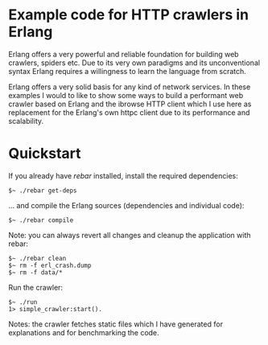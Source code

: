 Example code for HTTP crawlers in Erlang
========================================

Erlang offers a very powerful and reliable foundation for building web crawlers, spiders etc. Due to its very own paradigms and
its unconventional syntax Erlang requires a willingness to learn the language from scratch.

Erlang offers a very solid basis for any kind of network services. In these examples I would to like to show some ways to build
a performant web crawler based on Erlang and the ibrowse HTTP client which I use here as replacement for the Erlang's own httpc
client due to its performance and scalability.

Quickstart
==========

If you already have *rebar* installed, install the required dependencies:

    $~ ./rebar get-deps
    
... and compile the Erlang sources (dependencies and individual code):

    $~ ./rebar compile
    
Note: you can always revert all changes and cleanup the application with rebar:

    $~ ./rebar clean 
    $~ rm -f erl_crash.dump
    $~ rm -f data/*

Run the crawler:

    $~ ./run
    1> simple_crawler:start().
    
Notes: the crawler fetches static files which I have generated for explanations and for benchmarking the code.
